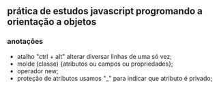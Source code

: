## prática de estudos javascript progromando a orientação a objetos

### anotações
- atalho "ctrl + alt" alterar diversar linhas de uma só vez;
- molde (classe) {atributos ou campos ou propriedades};
- operador new;
- proteção de atributos usamos "_" para indicar que atributo é privado; 